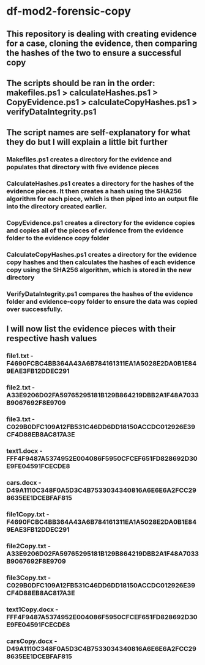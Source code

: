 # df-mod2-forensic-copy

## This repository is dealing with creating evidence for a case, cloning the evidence, then comparing the hashes of the two to ensure a successful copy

## The scripts should be ran in the order: makefiles.ps1 > calculateHashes.ps1 > CopyEvidence.ps1 > calculateCopyHashes.ps1 > verifyDataIntegrity.ps1

## The script names are self-explanatory for what they do but I will explain a little bit further

### Makefiles.ps1 creates a directory for the evidence and populates that directory with five evidence pieces
### CalculateHashes.ps1 creates a directory for the hashes of the evidence pieces. It then creates a hash using the SHA256 algorithm for each piece, which is then piped into an output file into the directory created earlier.
### CopyEvidence.ps1 creates a directory for the evidence copies and copies all of the pieces of evidence from the evidence folder to the evidence copy folder
### CalculateCopyHashes.ps1 creates a directory for the evidence copy hashes and then calculates the hashes of each evidence copy using the SHA256 algorithm, which is stored in the new directory
### VerifyDataIntegrity.ps1 compares the hashes of the evidence folder and evidence-copy folder to ensure the data was copied over successfully.

## I will now list the evidence pieces with their respective hash values

### file1.txt - F4690FCBC4BB364A43A6B784161311EA1A5028E2DA0B1E849EAE3FB12DDEC291
### file2.txt - A33E9206D02FA59765295181B129B864219DBB2A1F48A7033B9067692F8E9709
### file3.txt - C029B0DFC109A12FB531C46DD6DD18150ACCDC012926E39CF4D88EB8AC817A3E
### text1.docx - FFF4F9487A5374952E004086F5950CFCEF651FD828692D30E9FE04591FCECDE8
### cars.docx - D49A1110C348F0A5D3C4B7533034340816A6E6E6A2FCC298635EE1DCEBFAF815

### file1Copy.txt - F4690FCBC4BB364A43A6B784161311EA1A5028E2DA0B1E849EAE3FB12DDEC291
### file2Copy.txt - A33E9206D02FA59765295181B129B864219DBB2A1F48A7033B9067692F8E9709
### file3Copy.txt - C029B0DFC109A12FB531C46DD6DD18150ACCDC012926E39CF4D88EB8AC817A3E
### text1Copy.docx - FFF4F9487A5374952E004086F5950CFCEF651FD828692D30E9FE04591FCECDE8
### carsCopy.docx - D49A1110C348F0A5D3C4B7533034340816A6E6E6A2FCC298635EE1DCEBFAF815

